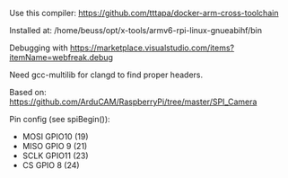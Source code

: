 Use this compiler:
https://github.com/tttapa/docker-arm-cross-toolchain

Installed at: /home/beuss/opt/x-tools/armv6-rpi-linux-gnueabihf/bin

Debugging with https://marketplace.visualstudio.com/items?itemName=webfreak.debug

Need gcc-multilib for clangd to find proper headers.

Based on: https://github.com/ArduCAM/RaspberryPi/tree/master/SPI_Camera

Pin config (see spiBegin()):
- MOSI GPIO10 (19)
- MISO GPIO 9 (21)
- SCLK GPIO11 (23)
- CS GPIO 8 (24)
